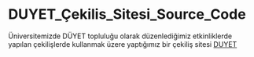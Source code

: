 # DUYET_Çekilis_Sitesi_Source_Code
Üniversitemizde DÜYET topluluğu olarak düzenlediğimiz etkinliklerde yapılan çekilişlerde kullanmak üzere yaptığımız bir çekiliş sitesi
[DUYET](https://duyet.herokuapp.com)
